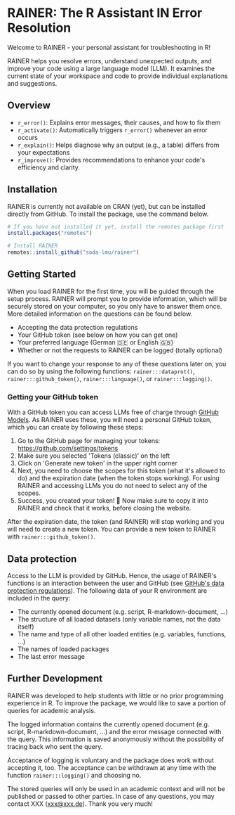 # RAINER: The R Assistant IN Error Resolution 

Welcome to RAINER - your personal assistant for troubleshooting in R!

RAINER helps you resolve errors, understand unexpected outputs, and improve your code using a large language model (LLM). It examines the current state of your workspace and code to provide individual explanations and suggestions.

## Overview

- `r_error()`: Explains error messages, their causes, and how to fix them
- `r_activate()`: Automatically triggers `r_error()` whenever an error occurs
- `r_explain()`: Helps diagnose why an output (e.g., a table) differs from your expectations
- `r_improve()`: Provides recommendations to enhance your code's efficiency and clarity.

## Installation

RAINER is currently not available on CRAN (yet), but can be installed directly from GitHub. To install the package, use the command below.

```r
# If you have not installed it yet, install the remotes package first
install.packages("remotes")

# Install RAINER
remotes::install_github("soda-lmu/rainer")
```

## Getting Started

When you load RAINER for the first time, you will be guided through the setup process. RAINER will prompt you to provide information, which will be securely stored on your computer, so you only have to answer them once. More detailed information on the questions can be found below.

- Accepting the data protection regulations
- Your GitHub token (see below on how you can get one)
- Your preferred language (German 🇩🇪 or English 🇬🇧)
- Whether or not the requests to RAINER can be logged (totally optional)

If you want to change your response to any of these questions later on, you can do so by using the following functions: `rainer:::dataprot()`, `rainer:::github_token()`, `rainer:::language()`, or `rainer:::logging()`.

### Getting your GitHub token

With a GitHub token you can access LLMs free of charge through [GitHub Models](https://docs.github.com/en/github-models). As RAINER uses these, you will need a personal GitHub token, which you can create by following these steps:

1. Go to the GitHub page for managing your tokens: <https://github.com/settings/tokens>
2. Make sure you selected 'Tokens (classic)' on the left
3. Click on 'Generate new token' in the upper right corner
4. Next, you need to choose the scopes for this token (what it's allowed to do) and the expiration date (when the token stops working). For using RAINER and accessing LLMs you do not need to select any of the scopes.
5. Success, you created your token! 🎉 Now make sure to copy it into RAINER and check that it works, before closing the website.

After the expiration date, the token (and RAINER) will stop working and you will need to create a new token. You can provide a new token to RAINER with `rainer:::github_token()`.

## Data protection

Access to the LLM is provided by GitHub. Hence, the usage of RAINER's functions is an interaction between the user and GitHub (see [GitHub's data protection regulations](https://docs.github.com/en/site-policy/privacy-policies/github-general-privacy-statement)). The following data of your R environment are included in the query:

- The currently opened document (e.g. script, R-markdown-document, ...)
- The structure of all loaded datasets (only variable names, not the data itself)
- The name and type of all other loaded entities (e.g. variables, functions, ...)
- The names of loaded packages
- The last error message

## Further Development

RAINER was developed to help students with little or no prior programming experience in R. To improve the package, we would like to save a portion of queries for academic analysis.

The logged information contains the currently opened document (e.g. script, R-markdown-document, ...) and the error message connected with the query. This information is saved anonymously without the possibility of tracing back who sent the query.

Acceptance of logging is voluntary and the package does work without accepting it, too. The acceptance can be withdrawn at any time with the function `rainer:::logging()` and choosing no.

The stored queries will only be used in an academic context and will not be published or passed to other parties. In case of any questions, you may contact XXX (xxx@xxx.de). Thank you very much!
